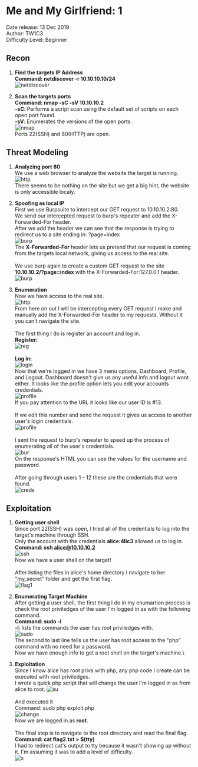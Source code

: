 # Me and My Girlfriend: 1
Date release: 13 Dec 2019\
Author: TW1C3\
Difficulty Level: Beginner

## Recon
1. **Find the targets IP Address**\
**Command: netdiscover -r 10.10.10.10/24**\
![netdiscover](https://github.com/francobel/CTF-Writeups/blob/master/Vulnhub/Me%20and%20My%20Girlfriend:%201/Images/1.png "netdiscover")

2. **Scan the targets ports**\
**Command: nmap -sC -sV 10.10.10.2**\
**-sC**: Performs a script scan using the default set of scripts on each open port found.\
**-sV**: Enumerates the versions of the open ports.\
![nmap](https://github.com/francobel/CTF-Writeups/blob/master/Vulnhub/Me%20and%20My%20Girlfriend:%201/Images/2.png "nmap")\
Ports 22(SSH) and 80(HTTP) are open.

## Threat Modeling
1. **Analyzing port 80**\
We use a web browser to analyze the website the target is running.\
![http](https://github.com/francobel/CTF-Writeups/blob/master/Vulnhub/Me%20and%20My%20Girlfriend:%201/Images/3.png "http")\
There seems to be nothing on the site but we get a big hint, the website is only accessible localy.

2. **Spoofing as local IP**\
First we use Burpsuite to intercept our GET request to 10.10.10.2:80.\
We send our intercepted request to burp's repeater and add the X-Forwarded-For header.\
After we add the header we can see that the response is trying to redirect us to a site ending in: ?page=index\
![burp](https://github.com/francobel/CTF-Writeups/blob/master/Vulnhub/Me%20and%20My%20Girlfriend:%201/Images/4.png "burp")\
The **X-Forwarded-For** header lets us pretend that our request is coming from the targets local network, giving us access to the real site.\
\
We use burp again to create a custom GET request to the site **10.10.10.2/?page=index** with the X-Forwarded-For:127.0.0.1 header.\
![burp](https://github.com/francobel/CTF-Writeups/blob/master/Vulnhub/Me%20and%20My%20Girlfriend:%201/Images/5.png "burp")

3. **Enumeration**\
Now we have access to the real site.\
![http](https://github.com/francobel/CTF-Writeups/blob/master/Vulnhub/Me%20and%20My%20Girlfriend:%201/Images/6.png "http")\
From here on out I will be intercepting every GET request I make and manually add the X-Forwarded-For header to my requests. Without it you can't navigate the site.\
\
The first thing I do is register an account and log in.\
**Register:**\
![reg](https://github.com/francobel/CTF-Writeups/blob/master/Vulnhub/Me%20and%20My%20Girlfriend:%201/Images/8.png "reg")\
\
**Log in:**\
![login](https://github.com/francobel/CTF-Writeups/blob/master/Vulnhub/Me%20and%20My%20Girlfriend:%201/Images/9.png "login")\
Now that we're logged in we have 3 menu options, Dashboard, Profile, and Logout. Dashboard doesn't give us any useful info and logout wont either. It looks like the profile option lets you edit your accounts credentials.\
![profile](https://github.com/francobel/CTF-Writeups/blob/master/Vulnhub/Me%20and%20My%20Girlfriend:%201/Images/11.png "profile")\
If you pay attention to the URL it looks like our user ID is #13.\
\
If we edit this number and send the request it gives us access to another user's login credentials.\
![profile](https://github.com/francobel/CTF-Writeups/blob/master/Vulnhub/Me%20and%20My%20Girlfriend:%201/Images/12.png "profile")\
\
I sent the request to burp's repeater to speed up the process of enumerating all of the user's credentials.\
![bur](https://github.com/francobel/CTF-Writeups/blob/master/Vulnhub/Me%20and%20My%20Girlfriend:%201/Images/13.png "burp")\
On the response's HTML you can see the values for the username and password.\
\
After going through users 1 - 12 these are the credentials that were found.\
![creds](https://github.com/francobel/CTF-Writeups/blob/master/Vulnhub/Me%20and%20My%20Girlfriend:%201/Images/14.png "creds")

## Exploitation
1. **Getting user shell**\
Since port 22(SSH) was open, I tried all of the credentials to log into the target's machine through SSH.\
Only the account with the credentials **alice:4lic3** allowed us to log in.\
**Command: ssh alice@10.10.10.2**\
![ssh](https://github.com/francobel/CTF-Writeups/blob/master/Vulnhub/Me%20and%20My%20Girlfriend:%201/Images/15.png "ssh")\
Now we have a user shell on the target!\
\
After listing the files in alice's home directory I navigate to her "my_secret" folder and get the first flag.\
![flag1](https://github.com/francobel/CTF-Writeups/blob/master/Vulnhub/Me%20and%20My%20Girlfriend:%201/Images/20.png "flag1")

2. **Enumerating Target Machine**\
After getting a user shell, the first thing I do in my enumartion process is check the root priviledges of the user I'm logged in as with the following command.\
**Command: sudo -l**\
**-l**: lists the commands the user has root priviledges with.\
![sudo](https://github.com/francobel/CTF-Writeups/blob/master/Vulnhub/Me%20and%20My%20Girlfriend:%201/Images/16.png "sudo")\
The second to last line tells us the user has root access to the "php" command with no need for a password.\
Now we have enough info to get a root shell on the target's machine.\

3. **Exploitation**\
Since I know alice has root privs with php, any php code I create can be executed with root priviledges.\
I wrote a quick php script that will change the user I'm logged in as from alice to root.
![su](https://github.com/francobel/CTF-Writeups/blob/master/Vulnhub/Me%20and%20My%20Girlfriend:%201/Images/17.png "su")\
\
And executed it\
Command: sudo php exploit.php\
![change](https://github.com/francobel/CTF-Writeups/blob/master/Vulnhub/Me%20and%20My%20Girlfriend:%201/Images/18.png "root")\
Now we are logged in as **root**.\
\
The final step is to navigate to the root directory and read the final flag.\
**Command: cat flag2.txt > $(tty)**\
I had to redirect cat's output to tty because it wasn't showing up without it. I'm assuming it was to add a level of difficulty.\
![x](https://github.com/francobel/CTF-Writeups/blob/master/Vulnhub/Me%20and%20My%20Girlfriend:%201/Images/19.png "flag2")

